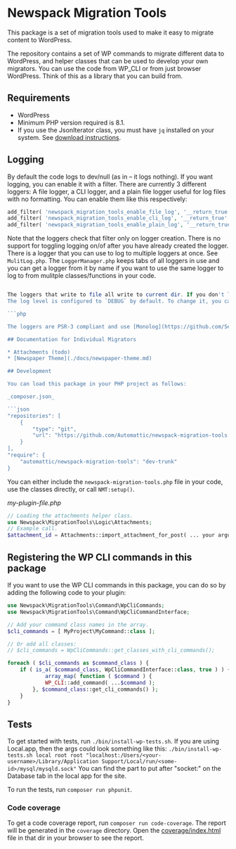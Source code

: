 # Newspack Migration Tools

This package is a set of migration tools used to make it easy to migrate content to WordPress.

The repository contains a set of WP commands to migrate different data to WordPress, and helper classes that can be used to develop your own migrators. You can use the code from WP_CLI or from just browser WordPress. Think of this as a library that you can build from.

## Requirements
* WordPress
* Minimum PHP version required is 8.1.
* If you use the JsonIterator class, you must have `jq` installed on your system. See [download instructions](https://jqlang.github.io/jq/download/).

## Logging
By default the code logs to dev/null (as in – it logs nothing). If you want logging, you can enable it with a filter. There are currently 3 different loggers: A file logger, a CLI logger, and a plain file logger useful for log files with no formatting. You can enable them like this respectively:

```php
add_filter( 'newspack_migration_tools_enable_file_log', '__return_true' );
add_filter( 'newspack_migration_tools_enable_cli_log', '__return_true' );
add_filter( 'newspack_migration_tools_enable_plain_log', '__return_true' );
```
Note that the loggers check that filter only on logger creation. There is no support for toggling logging on/of after you have already created the logger. There is a logger that you can use to log to multiple loggers at once. See `MulitLog.php`. The `LoggerManager.php` keeps tabs of all loggers in use and you can get a logger from it by name if you want to use the same logger to log to from mulitple classes/functions in your code.

```php

The loggers that write to file all write to current dir. If you don't like that, you can either pass in an absolute path to a directory to use as the log dir, set the constant `NMT_LOG_DIR` to a dir, or implement your the filter `newspack_migration_tools_log_dir`.
The log level is configured to `DEBUG` by default. To change it, you can set the constant `NMT_LOG_LEVEL` (see the constructor in [NMT.php](src/NMT.php)).

```php

The loggers are PSR-3 compliant and use [Monolog](https://github.com/Seldaek/monolog). If you want to add loggers or formatters to the logging in this project, please make a pull request! 🙏

## Documentation for Individual Migrators

* Attachments (todo)
* [Newspaper Theme](./docs/newspaper-theme.md)

## Development

You can load this package in your PHP project as follows:

_composer.json_

```json
"repositories": [
    {
        "type": "git",
        "url": "https://github.com/Automattic/newspack-migration-tools.git"
    }
],
"require": {
    "automattic/newspack-migration-tools": "dev-trunk"
}
```

You can either include the `newspack-migration-tools.php` file in your code, use the classes directly, or call `NMT:setup()`.

_my-plugin-file.php_
```php
// Loading the attachments helper class.
use Newspack\MigrationTools\Logic\Attachments;
// Example call.
$attachment_id = Attachments::import_attachment_for_post( ... your arguments here ... );
```

## Registering the WP CLI commands in this package
If you want to use the WP CLI commands in this package, you can do so by adding the following code to your plugin:
```php
use Newspack\MigrationTools\Command\WpCliCommands;
use Newspack\MigrationTools\Command\WpCliCommandInterface;

// Add your command class names in the array.
$cli_commands = [ MyProject\MyCommand::class ];

// Or add all classes:
// $cli_commands = WpCliCommands::get_classes_with_cli_commands();

foreach ( $cli_commands as $command_class ) {
    if ( is_a( $command_class, WpCliCommandInterface::class, true ) ) {
            array_map( function ( $command ) {
            WP_CLI::add_command( ...$command );
        }, $command_class::get_cli_commands() );
    }
}
```

## Tests
To get started with tests, run `./bin/install-wp-tests.sh`. If you are using Local.app, then the args could look something like this: `./bin/install-wp-tests.sh local root root "localhost:/Users/<your-username>/Library/Application Support/Local/run/<some-id>/mysql/mysqld.sock"` You can find the part to put after "socket:" on the Database tab in the local app for the site.

To run the tests, run `composer run phpunit`.

### Code coverage
To get a code coverage report, run `composer run code-coverage`. The report will be generated in the `coverage` directory. Open the [coverage/index.html](coverage/index.html) file in that dir in your browser to see the report.
